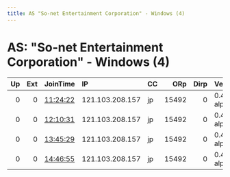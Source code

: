 ```yaml
---
title: AS "So-net Entertainment Corporation" - Windows (4)
---
```


# AS: "So-net Entertainment Corporation" - Windows (4)

|   Up |   Ext | JoinTime                                                                                            | IP              | CC   |   ORp |   Dirp | Version       | Contact   | Nickname   |   eFamMembers |
|-----:|------:|:----------------------------------------------------------------------------------------------------|:----------------|:-----|------:|-------:|:--------------|:----------|:-----------|--------------:|
|    0 |     0 | [11:24:22](https://metrics.torproject.org/rs.html#details/9940BCD0E96B684B861954F2D212348035833574) | 121.103.208.157 | jp   | 15492 |      0 | 0.4.2.1-alpha | None      | default    |             1 |
|    0 |     0 | [12:10:31](https://metrics.torproject.org/rs.html#details/B56B2BA9388170D61952D564767365F8BBCE6B5D) | 121.103.208.157 | jp   | 15492 |      0 | 0.4.2.1-alpha | None      | default    |             1 |
|    0 |     0 | [13:45:29](https://metrics.torproject.org/rs.html#details/E9067CB4523B412F9408DC92139BC58D7EE2A9A3) | 121.103.208.157 | jp   | 15492 |      0 | 0.4.2.1-alpha | None      | default    |             1 |
|    0 |     0 | [14:46:55](https://metrics.torproject.org/rs.html#details/1FC25C9ECEC4AFF66CA89B76D053AAC37BB08EDE) | 121.103.208.157 | jp   | 15492 |      0 | 0.4.2.1-alpha | None      | default    |             1 |
